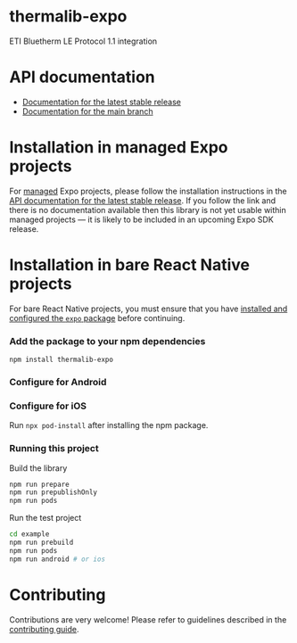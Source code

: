 # thermalib-expo

ETI Bluetherm LE Protocol 1.1 integration

# API documentation

- [Documentation for the latest stable release](https://docs.expo.dev/versions/latest/sdk/thermalib-expo/)
- [Documentation for the main branch](https://docs.expo.dev/versions/unversioned/sdk/thermalib-expo/)

# Installation in managed Expo projects

For [managed](https://docs.expo.dev/archive/managed-vs-bare/) Expo projects, please follow the installation instructions in the [API documentation for the latest stable release](#api-documentation). If you follow the link and there is no documentation available then this library is not yet usable within managed projects &mdash; it is likely to be included in an upcoming Expo SDK release.

# Installation in bare React Native projects

For bare React Native projects, you must ensure that you have [installed and configured the `expo` package](https://docs.expo.dev/bare/installing-expo-modules/) before continuing.

### Add the package to your npm dependencies

```
npm install thermalib-expo
```

### Configure for Android

### Configure for iOS

Run `npx pod-install` after installing the npm package.

### Running this project

Build the library

```bash
npm run prepare
npm run prepublishOnly
npm run pods
```

Run the test project

```bash
cd example
npm run prebuild
npm run pods
npm run android # or ios

```

# Contributing

Contributions are very welcome! Please refer to guidelines described in the [contributing guide](https://github.com/expo/expo#contributing).
